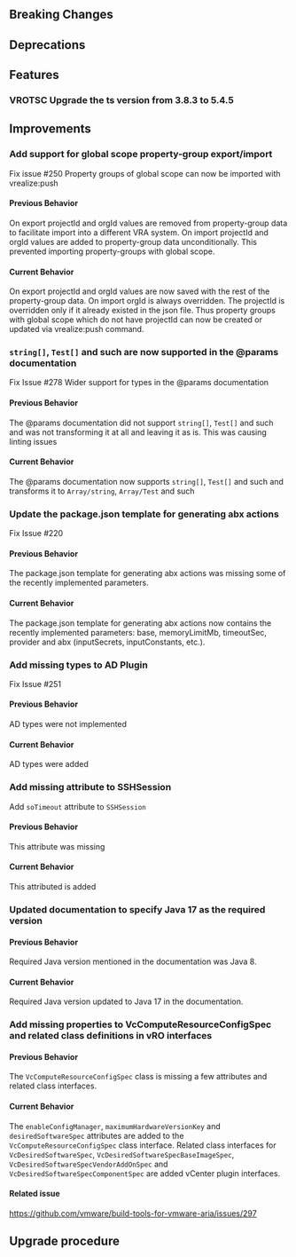 [//]: # (VERSION_PLACEHOLDER DO NOT DELETE)
[//]: # (Used when working on a new release. Placed together with the Version.md)
[//]: # (Nothing here is optional. If a step must not be performed, it must be said so)
[//]: # (Do not fill the version, it will be done automatically)
[//]: # (Quick Intro to what is the focus of this release)

## Breaking Changes

[//]: # (### *Breaking Change*)
[//]: # (Describe the breaking change AND explain how to resolve it)
[//]: # (You can utilize internal links /e.g. link to the upgrade procedure, link to the improvement|deprecation that introduced this/)

## Deprecations

[//]: # (### *Deprecation*)
[//]: # (Explain what is deprecated and suggest alternatives)
[//]: # (Features -> New Functionality)

## Features

[//]: # (### *Feature Name*)
[//]: # (Describe the feature)
[//]: # (Optional But higlhy recommended Specify *NONE* if missing)
[//]: # (#### Relevant Documentation:)
[//]: # (Improvements -> Bugfixes/hotfixes or general improvements)

### VROTSC Upgrade the ts version from 3.8.3 to 5.4.5

## Improvements

### Add support for global scope property-group export/import

Fix issue #250
Property groups of global scope can now be imported with vrealize:push

#### Previous Behavior

On export projectId and orgId values are removed from property-group data to facilitate import into a different VRA system.
On import projectId and orgId values are added to property-group data unconditionally. This prevented importing property-groups with global scope.

#### Current Behavior

On export projectId and orgId values are now saved with the rest of the property-group data.
On import orgId is always overridden. The projectId is overridden only if it already existed in the json file.
Thus property groups with global scope which do not have projectId can now be created or updated via vrealize:push command.

### `string[]`, `Test[]` and such are now supported in the @params documentation

Fix Issue #278
Wider support for types in the @params documentation

#### Previous Behavior

The @params documentation did not support `string[]`, `Test[]` and such and was not transforming it at all and leaving it as is. This was causing linting issues

#### Current Behavior

The @params documentation now supports `string[]`, `Test[]` and such and transforms it to `Array/string`, `Array/Test` and such

### Update the package.json template for generating abx actions

Fix Issue #220

#### Previous Behavior

The package.json template for generating abx actions was missing some of the recently implemented parameters.

#### Current Behavior

The package.json template for generating abx actions now contains the recently implemented parameters: base, memoryLimitMb, timeoutSec, provider and abx (inputSecrets, inputConstants, etc.).

### Add missing types to AD Plugin

Fix Issue #251

#### Previous Behavior

AD types were not implemented

#### Current Behavior

AD types were added

### Add missing attribute to SSHSession

Add `soTimeout` attribute to `SSHSession`

#### Previous Behavior

This attribute was missing

#### Current Behavior

This attributed is added

[//]: # (### *Improvement Name* )
[//]: # (Talk ONLY regarding the improvement)
[//]: # (Optional But higlhy recommended)
[//]: # (#### Previous Behavior)
[//]: # (Explain how it used to behave, regarding to the change)
[//]: # (Optional But higlhy recommended)
[//]: # (#### New Behavior)
[//]: # (Explain how it behaves now, regarding to the change)
[//]: # (Optional But higlhy recommended Specify *NONE* if missing)
[//]: # (#### Relevant Documentation:)

### Updated documentation to specify Java 17 as the required version

#### Previous Behavior

Required Java version mentioned in the documentation was Java 8.

#### Current Behavior

Required Java version updated to Java 17 in the documentation.

### Add missing properties to VcComputeResourceConfigSpec and related class definitions in vRO interfaces

#### Previous Behavior

The `VcComputeResourceConfigSpec` class is missing a few attributes and related class interfaces.

#### Current Behavior

The `enableConfigManager`, `maximumHardwareVersionKey` and `desiredSoftwareSpec` attributes are added to the `VcComputeResourceConfigSpec` class interface. Related class interfaces for `VcDesiredSoftwareSpec`, `VcDesiredSoftwareSpecBaseImageSpec`, `VcDesiredSoftwareSpecVendorAddOnSpec` and `VcDesiredSoftwareSpecComponentSpec` are added vCenter plugin interfaces.

#### Related issue

<https://github.com/vmware/build-tools-for-vmware-aria/issues/297>

## Upgrade procedure

[//]: # (Explain in details if something needs to be done)
